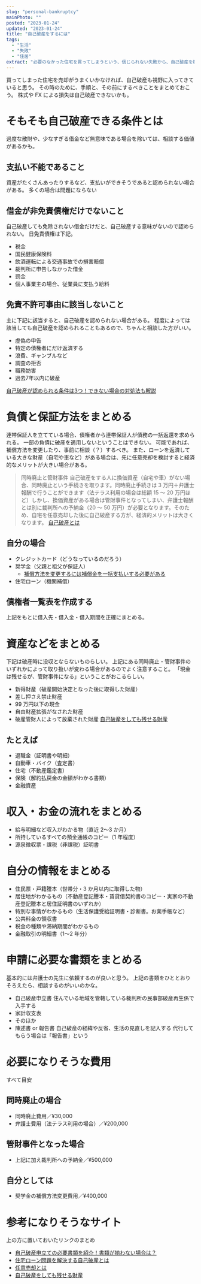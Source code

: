 ```yaml
---
slug: "personal-bankruptcy"
mainPhoto: ""
posted: "2023-01-24"
updated: "2023-01-24"
title: "自己破産をするには"
tags:
  - "生活"
  - "失敗"
  - "住居"
extract: "必要のなかった住宅を買ってしまうという、信じられない失敗から、自己破産を検討するようになりました。"
---
```


買ってしまった住宅を売却がうまくいかなければ、自己破産も視野に入ってきていると思う。
その時のために、手順と、その前にするべきことをまとめておこう。
株式や FX による損失は自己破産できないかも。

# そもそも自己破産できる条件とは

過度な散財や、少なすぎる借金など無意味である場合を除いては、相談する価値があるかも。

## 支払い不能であること

資産がたくさんあったりするなど、支払いができそうであると認められない場合がある。
多くの場合は問題にならない

## 借金が非免責債権だけでないこと

自己破産しても免除されない借金だけだと、自己破産する意味がないので認められない。
日免責債権は下記。

- 税金
- 国民健康保険料
- 飲酒運転による交通事故での損害賠償
- 裁判所に申告しなかった借金
- 罰金
- 個人事業主の場合、従業員に支払う給料

## 免責不許可事由に該当しないこと

主に下記に該当すると、自己破産を認められない場合がある。
程度によっては該当しても自己破産を認められることもあるので、ちゃんと相談した方がいい。

- 虚偽の申告
- 特定の債権者にだけ返済する
- 浪費、ギャンブルなど
- 調査の拒否
- 職務妨害
- 過去7年以内に破産

[自己破産が認められる条件は3つ！できない場合の対処法も解説](https://green-osaka.com/sh-knowhow/jikohasan/3conditions-selfbankruptcy.html)

# 負債と保証方法をまとめる

連帯保証人を立てている場合、債権者から連帯保証人が債務の一括返還を求められる。
一部の負債に破産を適用しないということはできない。
可能であれば、補償方法を変更したり、事前に相談（？）するべき。
また、ローンを返済している大きな財産（自宅や車など）がある場合は、先に任意売却を検討すると経済的なメリットが大きい場合がある。

> 同時廃止と管財事件
> 自己破産をする人に換価資産（自宅や車）がない場合、同時廃止という手続きを取ります。同時廃止手続きは 3 万円＋弁護士報酬で行うことができます（法テラス利用の場合は総額 15 ～ 20 万円ほど）しかし、換価資産がある場合は管財事件となってしまい、弁護士報酬とは別に裁判所への予納金（20 ～ 50 万円）が必要となります。そのため、自宅を任意売却した後に自己破産する方が、経済的メリットは大きくなります。
> [自己破産とは](https://www.963281.or.jp/what/others/bankruptcy/)

## 自分の場合

- クレジットカード（どうなっているのだろう）
- 奨学金（父親と祖父が保証人）
  - [補償方法を変更するには補償金を一括支払いする必要がある](https://www.jasso.go.jp/shogakukin/henkan/todokede/hoshotype.html#:~:text=%E5%B9%B3%E6%88%9016%E5%B9%B4%E5%BA%A6%EF%BC%882004%E5%B9%B4%E5%BA%A6,%E3%81%AE%E5%A4%89%E6%9B%B4%E3%81%8C%E3%81%A7%E3%81%8D%E3%81%BE%E3%81%99%E3%80%82)
- 住宅ローン（機関補償）

## 債権者一覧表を作成する

上記をもとに借入先・借入金・借入期間を正確にまとめる。

# 資産などをまとめる

下記は破産時に没収とならないものらしい。
上記にある同時廃止・管財事件のいずれかによって取り扱いが変わる場合があるのでよく注意すること。
「現金は残せるが、管財事件になる」ということがおこるらしい。

- 新得財産（破産開始決定となった後に取得した財産）
- 差し押さえ禁止財産
- 99 万円以下の現金
- 自由財産拡張がなされた財産
- 破産管財人によって放棄された財産
  [自己破産をしても残せる財産](https://saimuseiri.kabarai-sp.jp/jiyuuzaisan.html#:~:text=%E7%A0%B4%E7%94%A3%E6%B3%95%E3%81%A7%E3%81%AF%E3%80%81%E7%8F%BE%E9%87%91%E3%81%AF,%E3%81%A8%E3%81%84%E3%81%86%E3%81%93%E3%81%A8%E3%81%AB%E3%81%AA%E3%82%8A%E3%81%BE%E3%81%99%E3%80%82)

## たとえば

- 退職金（証明書や明細）
- 自動車・バイク（査定書）
- 住宅（不動産鑑定書）
- 保険（解約払戻金の金額がわかる書類）
- 金融資産

# 収入・お金の流れをまとめる

- 給与明細など収入がわかる物（直近 2〜3 か月）
- 所持しているすべての預金通帳のコピー（1 年程度）
- 源泉徴収票・課税（非課税）証明書

# 自分の情報をまとめる

- 住民票・戸籍謄本（世帯分・3 か月以内に取得した物）
- 居住地がわかるもの（不動産登記謄本・賃貸借契約書のコピー・実家の不動産登記謄本と居住証明書のいずれか）
- 特別な事情がわかるもの（生活保護受給証明書・診断書。お薬手帳など）
- 公共料金の領収書
- 税金の種類や滞納期間がわかるもの
- 金融取引の明細書（1〜2 年分）

# 申請に必要な書類をまとめる

基本的には弁護士の先生に依頼するのが良いと思う。
上記の書類をひととおりそろえたら、相談するのがいいのかな。

- 自己破産申立書
  住んでいる地域を管轄している裁判所の民事部破産再生係で入手する
- 家計収支表
- そのほか
- 陳述書 or 報告書
  自己破産の経緯や反省、生活の見直しを記入する
  代行してもらう場合は「報告書」という

# 必要になりそうな費用

すべて目安

## 同時廃止の場合

- 同時廃止費用／¥30,000
- 弁護士費用（法テラス利用の場合）／¥200,000

## 管財事件となった場合

- 上記に加え裁判所への予納金／¥500,000

## 自分としては

- 奨学金の補償方法変更費用／¥400,000

# 参考になりそうなサイト

上の方に置いておいたリンクのまとめ

- [自己破産申立ての必要書類を紹介！書類が揃わない場合は？](https://realworld.co.jp/saimu/hitsuyousyorui-list/)
- [住宅ローン問題を解決する自己破産とは](https://www.963281.or.jp/what/others/bankruptcy/)
- [任意売却とは](https://www.963281.or.jp/what/)
- [自己破産をしても残せる財産](https://saimuseiri.kabarai-sp.jp/jiyuuzaisan.html#:~:text=%E7%A0%B4%E7%94%A3%E6%B3%95%E3%81%A7%E3%81%AF%E3%80%81%E7%8F%BE%E9%87%91%E3%81%AF,%E3%81%A8%E3%81%84%E3%81%86%E3%81%93%E3%81%A8%E3%81%AB%E3%81%AA%E3%82%8A%E3%81%BE%E3%81%99%E3%80%82)
